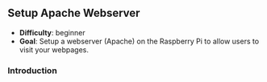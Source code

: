 ## Setup Apache Webserver

* **Difficulty**: beginner
* **Goal**: Setup a webserver (Apache) on the Raspberry Pi to allow users to visit your webpages.

### Introduction
